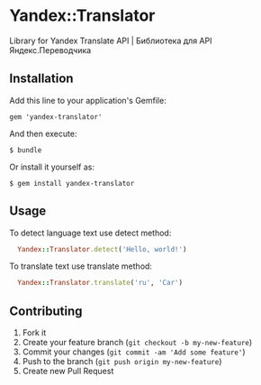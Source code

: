 # Yandex::Translator

Library for Yandex Translate API | Библиотека для API Яндекс.Переводчика


## Installation

Add this line to your application's Gemfile:

    gem 'yandex-translator'

And then execute:

    $ bundle

Or install it yourself as:

    $ gem install yandex-translator

## Usage

To detect language text use detect method:

```ruby
  Yandex::Translator.detect('Hello, world!')
```
To translate text use translate method:

```ruby
  Yandex::Translator.translate('ru', 'Car')
```


## Contributing

1. Fork it
2. Create your feature branch (`git checkout -b my-new-feature`)
3. Commit your changes (`git commit -am 'Add some feature'`)
4. Push to the branch (`git push origin my-new-feature`)
5. Create new Pull Request
